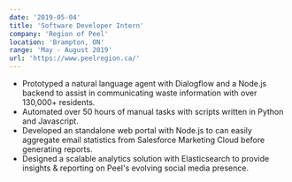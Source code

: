 ```yaml
---
date: '2019-05-04'
title: 'Software Developer Intern'
company: 'Region of Peel'
location: 'Brampton, ON'
range: 'May - August 2019'
url: 'https://www.peelregion.ca/'
---
```


- Prototyped a natural language agent with Dialogflow and a Node.js backend to assist in communicating waste information with over 130,000+ residents.
- Automated over 50 hours of manual tasks with scripts written in Python and Javascript.
- Developed an standalone web portal with Node.js to can easily aggregate email statistics from Salesforce Marketing Cloud before generating reports.
- Designed a scalable analytics solution with Elasticsearch to provide insights & reporting on Peel's evolving social media presence.
